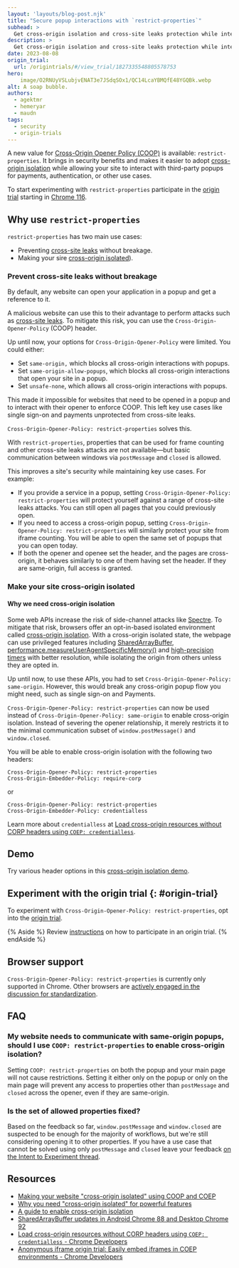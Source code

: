 ```yaml
---
layout: 'layouts/blog-post.njk'
title: "Secure popup interactions with `restrict-properties`"
subhead: >
  Get cross-origin isolation and cross-site leaks protection while interacting with popups.
description: >
  Get cross-origin isolation and cross-site leaks protection while interacting with popups. 
date: 2023-08-08
origin_trial:
  url: /origintrials/#/view_trial/1827335548805578753
hero:
    image/O2RNUyVSLubjvENAT3e7JSdqSOx1/QC14LcaYBMQfE48YGQBk.webp
alt: A soap bubble.
authors:
  - agektmr
  - hemeryar
  - maudn
tags:
  - security
  - origin-trials
---
```


A new value for
[Cross-Origin Opener Policy (COOP)](https://developer.mozilla.org/docs/Web/HTTP/Headers/Cross-Origin-Opener-Policy)
is available: `restrict-properties`. It brings in security benefits and makes
it easier to adopt [cross-origin isolation](https://web.dev/coop-coep/) while
allowing your site to interact with third-party popups for payments,
authentication, or other use cases.

To start experimenting with `restrict-properties` participate in the [origin
trial](#origin-trial) starting in [Chrome 116](https://chromiumdash.appspot.com/schedule).

## Why use `restrict-properties`

`restrict-properties` has two main use cases: 

- Preventing [cross-site leaks](https://xsleaks.dev/) without breakage.
- Making your sire [cross-origin isolated](https://web.dev/why-coop-coep/)).

### Prevent cross-site leaks without breakage

By default, any website can open your application in a popup and get a
reference to it.

A malicious website can use this to their advantage to perform attacks such as
[cross-site leaks](https://xsleaks.dev/).
To mitigate this risk, you can use the `Cross-Origin-Opener-Policy` (COOP) header.

Up until now, your options for `Cross-Origin-Opener-Policy` were limited. You
could either:
* Set `same-origin,` which blocks all cross-origin interactions with popups. 
* Set `same-origin-allow-popups`, which blocks all cross-origin interactions
that open your site in a popup.
* Set `unsafe-none`, which allows all cross-origin interactions with popups.

This made it impossible for websites that need to be opened in a popup and to
interact with their opener to enforce COOP. This left key use cases like single
sign-on and payments unprotected from cross-site leaks.

`Cross-Origin-Opener-Policy: restrict-properties` solves this.

With `restrict-properties`, properties that can be used for frame counting and
other cross-site leaks attacks are not available—but basic communication between
windows via `postMessage` and `closed` is allowed.

This improves a site's security while maintaining key use cases. For example:
* If you provide a service in a popup, setting `Cross-Origin-Opener-Policy:
restrict-properties` will protect yourself against a range of cross-site leaks attacks.
You can still open all pages that you could previously open.
* If you need to access a cross-origin popup, setting
`Cross-Origin-Opener-Policy: restrict-properties` will similarly protect
your site from iframe counting. You will be able to open the same set of
popups that you can open today.
* If both the opener and openee set the header, and the pages are cross-origin, it behaves similarly
to one of them having set the header. If they are same-origin, full access is
granted.

### Make your site cross-origin isolated

#### Why we need cross-origin isolation

Some web APIs increase the risk of side-channel attacks like
[Spectre](https://en.wikipedia.org/wiki/Spectre_(security_vulnerability)). To
mitigate that risk, browsers offer an opt-in-based isolated environment called
[cross-origin isolation](https://web.dev/coop-coep/). With a cross-origin
isolated state, the webpage can use privileged features including
[SharedArrayBuffer](https://developer.mozilla.org/docs/Web/JavaScript/Reference/Global_Objects/SharedArrayBuffer),
[performance.measureUserAgentSpecificMemory()](https://web.dev/monitor-total-page-memory-usage/)
and
[high-precision timers](/blog/cross-origin-isolated-hr-timers/)
with better resolution, while isolating the origin from others unless they are
opted in.

Up until now, to use these APIs, you had to set `Cross-Origin-Opener-Policy:
same-origin`. However, this would break any cross-origin popup flow you might
need, such as single sign-on and Payments.

`Cross-Origin-Opener-Policy: restrict-properties` can now be used instead of
`Cross-Origin-Opener-Policy: same-origin` to enable cross-origin isolation.
Instead of severing the opener relationship, it merely restricts it to the
minimal communication subset of `window.postMessage()` and `window.closed`.

You will be able to enable cross-origin isolation with the following two
headers:

```http
Cross-Origin-Opener-Policy: restrict-properties
Cross-Origin-Embedder-Policy: require-corp
```

or

```http
Cross-Origin-Opener-Policy: restrict-properties
Cross-Origin-Embedder-Policy: credentialless
```

Learn more about `credentialless` at
[Load cross-origin resources without CORP headers using `COEP: credentialless`](/blog/coep-credentialless-origin-trial/).

## Demo

Try various header options in this
[cross-origin isolation demo](https://cross-origin-isolation.glitch.me).

## Experiment with the origin trial {: #origin-trial}

To experiment with `Cross-Origin-Opener-Policy: restrict-properties`, opt
into the
[origin trial](/origintrials/#/view_trial/1827335548805578753).

{% Aside %} 
Review
[instructions](/docs/web-platform/origin-trials/#take-part-in-an-origin-trial)
on how to participate in an origin trial.
{% endAside %}

## Browser support

`Cross-Origin-Opener-Policy: restrict-properties` is currently only supported
in Chrome. Other browsers are
[actively engaged in the discussion for standardization](https://github.com/whatwg/html/issues/6364).

## FAQ

### My website needs to communicate with same-origin popups, should I use `COOP: restrict-properties` to enable cross-origin isolation?

Setting `COOP: restrict-properties` on both the popup and your main page will
not cause restrictions. Setting it either only on the popup or only on the main
page will prevent any access to properties other than `postMessage` and `closed`
across the opener, even if they are same-origin.

### Is the set of allowed properties fixed?
Based on the feedback so far, `window.postMessage` and `window.closed` are suspected 
to be enough for the majority of workflows, but we're still
considering opening it to other properties. If you have a use case that cannot
be solved using only `postMessage` and `closed` leave your feedback
[on the Intent to Experiment thread](https://groups.google.com/a/chromium.org/g/blink-dev/c/JBTWXSHE8M0/m/fP4eXvFzAAAJ).

## Resources

- [Making your website "cross-origin isolated" using COOP and COEP](https://web.dev/coop-coep/)
- [Why you need "cross-origin isolated" for powerful features](https://web.dev/why-coop-coep/)
- [A guide to enable cross-origin isolation](https://web.dev/cross-origin-isolation-guide/)
- [SharedArrayBuffer updates in Android Chrome 88 and Desktop Chrome 92](/blog/enabling-shared-array-buffer/)
- [Load cross-origin resources without CORP headers using `COEP: credentialless` - Chrome Developers](/blog/coep-credentialless-origin-trial/)
- [Anonymous iframe origin trial: Easily embed iframes in COEP environments - Chrome Developers](/blog/anonymous-iframe-origin-trial/)

